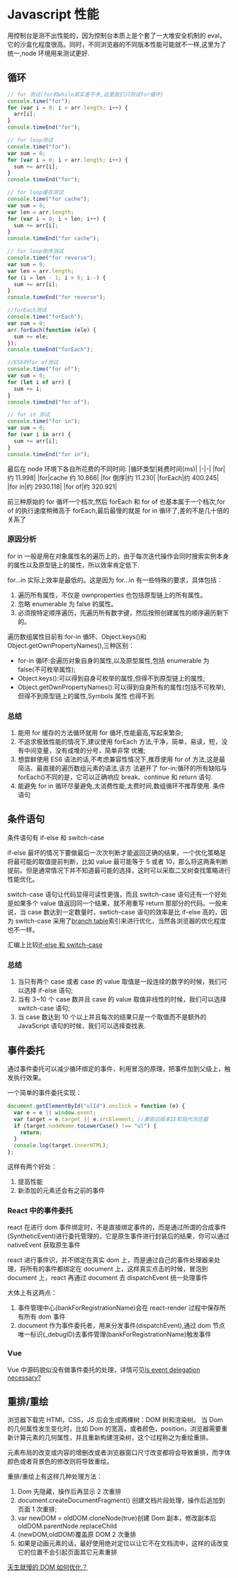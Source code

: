 # Javascript 性能

用控制台是测不出性能的，因为控制台本质上是个套了一大堆安全机制的 eval，它的沙盒化程度很高。同时，不同浏览器的不同版本性能可能就不一样,这里为了统一,node 环境用来测试更好.

## 循环

```javascript
// for 测试(for和while其实差不多,这里我们只测试for循环)
console.time("for");
for (var i = 0; i < arr.length; i++) {
  arr[i];
}
console.timeEnd("for");

// for loop测试
console.time("for");
var sum = 0;
for (var i = 0; i < arr.length; i++) {
  sum += arr[i];
}
console.timeEnd("for");

// for loop缓存测试
console.time("for cache");
var sum = 0;
var len = arr.length;
for (var i = 0; i < len; i++) {
  sum += arr[i];
}
console.timeEnd("for cache");

// for loop倒序测试
console.time("for reverse");
var sum = 0;
var len = arr.length;
for (i = len - 1; i > 0; i--) {
  sum += arr[i];
}
console.timeEnd("for reverse");

//forEach测试
console.time("forEach");
var sum = 0;
arr.forEach(function (ele) {
  sum += ele;
});
console.timeEnd("forEach");

//ES6的for of测试
console.time("for of");
var sum = 0;
for (let i of arr) {
  sum += i;
}
console.timeEnd("for of");

// for in 测试
console.time("for in");
var sum = 0;
for (var i in arr) {
  sum += arr[i];
}
console.timeEnd("for in");
```

最后在 node 环境下各自所花费的不同时间:
|循环类型|耗费时间(ms)|
|-|-|
|for|约 11.998|
|for|cache 约 10.866|
|for 倒序|约 11.230|
|forEach|约 400.245|
|for in|约 2930.118|
|for of|约 320.921|

前三种原始的 for 循坏一个档次,然后 forEach 和 for of 也基本属于一个档次,for of 的执行速度稍微高于 forEach,最后最慢的就是 for in 循环了,差的不是几十倍的关系了

### 原因分析

for in 一般是用在对象属性名的遍历上的，由于每次迭代操作会同时搜索实例本身的属性以及原型链上的属性，所以效率肯定低下.

for...in 实际上效率是最低的。这是因为 for...in 有一些特殊的要求，具体包括：

1. 遍历所有属性，不仅是 ownproperties 也包括原型链上的所有属性。
2. 忽略 enumerable 为 false 的属性。
3. 必须按特定顺序遍历，先遍历所有数字键，然后按照创建属性的顺序遍历剩下的。

遍历数组属性目前有:for-in 循环、Object.keys()和 Object.getOwnPropertyNames(),三种区别：

- for-in 循环:会遍历对象自身的属性,以及原型属性,包括 enumerable 为 false(不可枚举属性);
- Object.keys():可以得到自身可枚举的属性,但得不到原型链上的属性;
- Object.getOwnPropertyNames():可以得到自身所有的属性(包括不可枚举),但得不到原型链上的属性,Symbols 属性
  也得不到.

### 总结

1. 能用 for 缓存的方法循环就用 for 循坏,性能最高,写起来繁杂;
2. 不追求极致性能的情况下,建议使用 forEach 方法,干净，简单，易读，短，没有中间变量，没有成堆的分号，简单非常
   优雅;
3. 想尝鲜使用 ES6 语法的话,不考虑兼容性情况下,推荐使用 for of 方法,这是最简洁、最直接的遍历数组元素的语法,该方
   法避开了 for-in;循环的所有缺陷与 forEach()不同的是，它可以正确响应 break、continue 和 return 语句.
4. 能避免 for in 循环尽量避免,太消费性能,太费时间,数组循环不推荐使用.
   条件语句

## 条件语句

条件语句有 if-else 和 switch-case

if-else 最坏的情况下要做最后一次次判断才能返回正确的结果，一个优化策略是将最可能的取值提前判断，比如 value 最可能等于 5 或者 10，那么将这两条判断提前。但是通常情况下并不知道最可能的选择，这时可以采取二叉树查找策略进行性能优化。

switch-case 语句让代码显得可读性更强，而且 switch-case 语句还有一个好处是如果多个 value 值返回同一个结果，就不用重写 return 那部分的代码。一般来说，当 case 数达到一定数量时，swtich-case 语句的效率是比 if-else 高的，因为 switch-case 采用了[branch table](https://en.wikipedia.org/wiki/Switch_statement)索引来进行优化，当然各浏览器的优化程度也不一样。

汇编上比较[if-else 和 switch-case](http://www.2cto.com/os/201404/291376.html)

### 总结

1. 当只有两个 case 或者 case 的 value 取值是一段连续的数字的时候，我们可以选择 if-else 语句;
2. 当有 3~10 个 case 数并且 case 的 value 取值非线性的时候，我们可以选择 switch-case 语句;
3. 当 case 数达到 10 个以上并且每次的结果只是一个取值而不是额外的 JavaScript 语句的时候，我们可以选择查找表.

## 事件委托

通过事件委托可以减少循环绑定的事件，利用冒泡的原理，把事件加到父级上，触发执行效果。

一个简单的事件委托实现：

```javascript
document.getElementById("ulId").onclick = function (e) {
  var e = e || window.event;
  var target = e.target || e.srcElement; //兼容旧版本IE和现代浏览器
  if (target.nodeName.toLowerCase() !== "ul") {
    return;
  }
  console.log(target.innerHTML);
};
```

这样有两个好处：

1. 提高性能
2. 新添加的元素还会有之前的事件

### React 中的事件委托

react 在进行 dom 事件绑定时，不是直接绑定事件的，而是通过所谓的合成事件(SyntheticEvent)进行委托管理的，它是原生事件进行封装后的结果，你可以通过 nativeEvent 获取原生事件

react 进行事件识，并不绑定在真实 dom 上，而是通过自己的事件处理器来处理，将所有的事件都绑定在 document 上，这样真实点击的时候，冒泡到 document 上，react 再通过 document 去 dispatchEvent 统一处理事件

大体上有这两点：

1. 事件管理中心(bankForRegistrationName)会在 react-render 过程中保存所有所有 dom 事件
2. document 作为事件委托者，用来分发事件(dispatchEvent),通过 dom 节点唯一标识(\_debugID)去事件管理(bankForRegistrationName)触发事件

### Vue

Vue 中源码貌似没有做事件委托的处理，详情可见[Is event delegation necessary?](https://forum.vuejs.org/t/is-event-delegation-necessary/3701)

## 重排/重绘

浏览器下载完 HTMl，CSS，JS 后会生成两棵树：DOM 树和渲染树。 当 Dom 的几何属性发生变化时，比如 Dom 的宽高，或者颜色，position，浏览器需要重新计算元素的几何属性，并且重新构建渲染树，这个过程称之为重绘重排。

元素布局的改变或内容的增删改或者浏览器窗口尺寸改变都将会导致重排，而字体颜色或者背景色的修改则将导致重绘。

重排/重绘上有这样几种处理方法：

1. Dom 先隐藏，操作后再显示 2 次重排
2. document.createDocumentFragment() 创建文档片段处理，操作后追加到页面 1 次重排;
3. var newDOM = oldDOM.cloneNode(true)创建 Dom 副本，修改副本后 oldDOM.parentNode.replaceChild
4. (newDOM,oldDOM)覆盖原 DOM 2 次重排
5. 如果是动画元素的话，最好使用绝对定位以让它不在文档流中，这样的话改变它的位置不会引起页面其它元素重排

[天生就慢的 DOM 如何优化？](https://segmentfault.com/a/1190000008267184)
